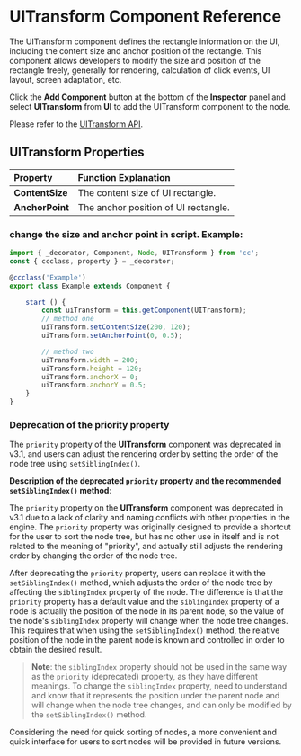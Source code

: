 # UITransform Component Reference

The UITransform component defines the rectangle information on the UI, including the content size and anchor position of the rectangle. This component allows developers to modify the size and position of the rectangle freely, generally for rendering, calculation of click events, UI layout, screen adaptation, etc.

Click the __Add Component__ button at the bottom of the __Inspector__ panel and select __UITransform__ from __UI__ to add the UITransform component to the node.

Please refer to the [UITransform API](%__APIDOC__%/en/#/docs/3.3/en/ui/Class/UITransform).

## UITransform Properties

| Property | Function Explanation
| :-------------- | :----------- |
| **ContentSize** | The content size of UI rectangle.
| **AnchorPoint** | The anchor position of UI rectangle.

### change the size and anchor point in script. Example:

```ts
import { _decorator, Component, Node, UITransform } from 'cc';
const { ccclass, property } = _decorator;

@ccclass('Example')
export class Example extends Component {

    start () {
        const uiTransform = this.getComponent(UITransform);
        // method one
        uiTransform.setContentSize(200, 120);
        uiTransform.setAnchorPoint(0, 0.5);

        // method two
        uiTransform.width = 200;
        uiTransform.height = 120;
        uiTransform.anchorX = 0;
        uiTransform.anchorY = 0.5;
    }
}
```

### Deprecation of the priority property

The `priority` property of the **UITransform** component was deprecated in v3.1, and users can adjust the rendering order by setting the order of the node tree using `setSiblingIndex()`.

**Description of the deprecated `priority` property and the recommended `setSiblingIndex()` method**:

The `priority` property on the **UITransform** component was deprecated in v3.1 due to a lack of clarity and naming conflicts with other properties in the engine. The `priority` property was originally designed to provide a shortcut for the user to sort the node tree, but has no other use in itself and is not related to the meaning of "priority", and actually still adjusts the rendering order by changing the order of the node tree.

After deprecating the `priority` property, users can replace it with the `setSiblingIndex()` method, which adjusts the order of the node tree by affecting the `siblingIndex` property of the node. The difference is that the `priority` property has a default value and the `siblingIndex` property of a node is actually the position of the node in its parent node, so the value of the node's `siblingIndex` property will change when the node tree changes. This requires that when using the `setSiblingIndex()` method, the relative position of the node in the parent node is known and controlled in order to obtain the desired result.

> **Note**: the `siblingIndex` property should not be used in the same way as the `priority` (deprecated) property, as they have different meanings. To change the `siblingIndex` property, need to understand and know that it represents the position under the parent node and will change when the node tree changes, and can only be modified by the `setSiblingIndex()` method.

Considering the need for quick sorting of nodes, a more convenient and quick interface for users to sort nodes will be provided in future versions.
